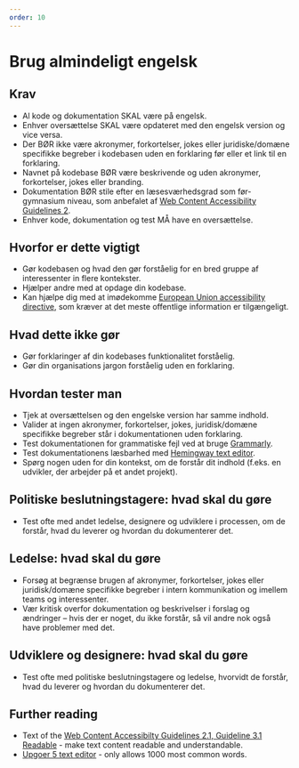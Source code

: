 ```yaml
---
order: 10
---
```


# Brug almindeligt engelsk

## Krav
* Al kode og dokumentation SKAL være på engelsk.
* Enhver oversættelse SKAL være opdateret med den engelsk version og vice versa.
* Der BØR ikke være akronymer, forkortelser, jokes eller juridiske/domæne specifikke begreber i kodebasen uden en forklaring før eller et link til en forklaring.
* Navnet på kodebase BØR være beskrivende og uden akronymer, forkortelser, jokes eller branding.
* Dokumentation BØR stile efter en læsesværhedsgrad som før-gymnasium niveau, som anbefalet af [Web Content Accessibility Guidelines 2](https://www.w3.org/WAI/WCAG21/quickref/?showtechniques=315#readable).
* Enhver kode, dokumentation og test MÅ have en oversættelse.

## Hvorfor er dette vigtigt

* Gør kodebasen og hvad den gør forståelig for en bred gruppe af interessenter in flere kontekster.
* Hjælper andre med at opdage din kodebase.
* Kan hjælpe dig med at imødekomme [European Union accessibility directive](https://ec.europa.eu/digital-single-market/en/web-accessibility), som kræver at det meste offentlige information er tilgængeligt.

## Hvad dette ikke gør

* Gør forklaringer af din kodebases funktionalitet forståelig.
* Gør din organisations jargon forståelig uden en forklaring.

## Hvordan tester man

* Tjek at oversættelsen og den engelske version har samme indhold.
* Valider at ingen akronymer, forkortelser, jokes, juridisk/domæne specifikke begreber står i dokumentationen uden forklaring.
* Test dokumentationen for grammatiske fejl ved at bruge [Grammarly](https://www.grammarly.com/).
* Test dokumentationens læsbarhed med [Hemingway text editor](https://hemingwayapp.com/).
* Spørg nogen uden for din kontekst, om de forstår dit indhold (f.eks. en udvikler, der arbejder på et andet projekt).

## Politiske beslutningstagere: hvad skal du gøre

* Test ofte med andet ledelse, designere og udviklere i processen, om de forstår, hvad du leverer og hvordan du dokumenterer det.

## Ledelse: hvad skal du gøre

* Forsøg at begrænse brugen af akronymer, forkortelser, jokes eller juridisk/domæne specifikke begreber i intern kommunikation og imellem teams og interessenter.
* Vær kritisk overfor dokumentation og beskrivelser i forslag og ændringer – hvis der er noget, du ikke forstår, så vil andre nok også have problemer med det.

## Udviklere og designere: hvad skal du gøre

* Test ofte med politiske beslutningstagere og ledelse, hvorvidt de forstår, hvad du leverer og hvordan du dokumenterer det.

## Further reading

* Text of the [Web Content Accessibilty Guidelines 2.1, Guideline 3.1 Readable](https://www.w3.org/TR/WCAG21/#readable) - make text content readable and understandable.
* [Upgoer 5 text editor](https://splasho.com/upgoer5/) - only allows 1000 most common words.
